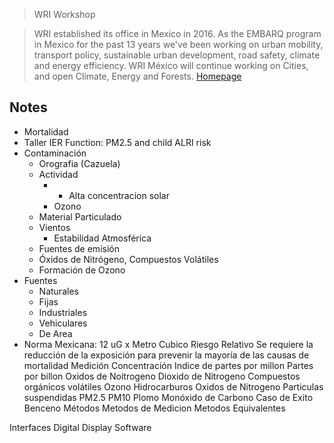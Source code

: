 > WRI Workshop

> WRI established its office in Mexico in 2016. As the EMBARQ program in Mexico for the past 13 years we've been working on urban mobility, transport policy, sustainable urban development, road safety, climate and energy efficiency. WRI México will continue working on Cities, and open Climate, Energy and Forests. [Homepage](http://wrimexico.org/)

## Notes

- Mortalidad 
- Taller IER Function: PM2.5 and child ALRI risk
- Contaminación
  - Orografia (Cazuela)
  - Actividad
    - + Alta concentracion solar
    - Ozono
  - Material Particulado
  - Vientos
    - Estabilidad Atmosférica
  - Fuentes de emisión
  - Óxidos de Nitrógeno, Compuestos Volátiles
  - Formación de Ozono
- Fuentes
  - Naturales
  - Fijas
  - Industriales
  - Vehiculares
  - De Area
- Norma Mexicana: 12 uG x Metro Cubico
Riesgo Relativo
Se requiere la reducción de la exposición para prevenir la mayoría de las causas de mortalidad
Medición
Concentración
Indice de partes por millon
Partes por billon
Oxidos de Noitrogeno
Dioxido de Nitrogeno
Compuestos orgánicos volátiles
Ozono
Hidrocarburos
Oxidos de Nitrogeno
Particulas suspendidas PM2.5 PM10
Plomo
Monóxido de Carbono Caso de Exito
Benceno
Métodos
Metodos de Medicion
Metodos Equivalentes



Interfaces
Digital Display
Software

